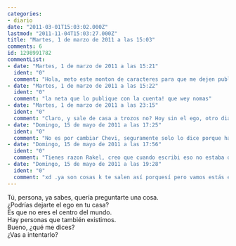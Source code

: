 ```yaml
---
categories:
- diario
date: "2011-03-01T15:03:02.000Z"
lastmod: "2011-11-04T15:03:27.000Z"
title: "Martes, 1 de marzo de 2011 a las 15:03"
comments: 6
id: 1298991782
commentList:
- date: "Martes, 1 de marzo de 2011 a las 15:21"
  ident: "0"
  comment: "Hola, meto este monton de caracteres para que me dejen publicarlo., La respuesta ahora\n\nNo xD"
- date: "Martes, 1 de marzo de 2011 a las 15:22"
  ident: "0"
  comment: "la neta que lo publique con la cuenta! que wey nomas"
- date: "Martes, 1 de marzo de 2011 a las 23:15"
  ident: "0"
  comment: "Claro, y sale de casa a trozos no? Hoy sin el ego, otro dia sin la mala ostia... A que tanta obsesion con que la gente cambie? Alla cada uno..."
- date: "Domingo, 15 de mayo de 2011 a las 17:25"
  ident: "0"
  comment: "No es por cambiar Chevi, seguramente solo lo dice porque hay demasiadas personas egocéntricas pero, si os fijáis HAY PERSONAS QUE NECESITAN SER MAS EGO,porque necesitan pensar mas en si mismos y relajarse y no pensar tanto en los demás y tener más amor propio :)"
- date: "Domingo, 15 de mayo de 2011 a las 17:56"
  ident: "0"
  comment: "Tienes razon Rakel, creo que cuando escribi eso no estaba de buen humor jaja"
- date: "Domingo, 15 de mayo de 2011 a las 19:28"
  ident: "0"
  comment: "xd .ya son cosas k te salen así porquesí pero vamos estás en tu derecho ems... xdxd"
---
```


Tú, persona, ya sabes, quería preguntarte una cosa.  
¿Podrías dejarte el ego en tu casa?  
Es que no eres el centro del mundo.  
Hay personas que también existimos.  
Bueno, ¿qué me dices?  
¿Vas a intentarlo?
